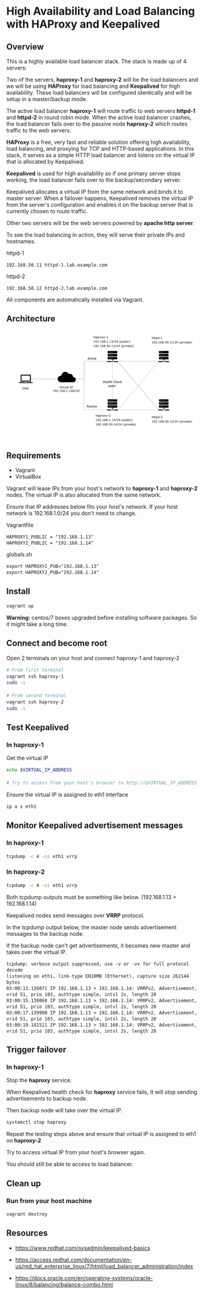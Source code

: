 # High Availability and Load Balancing with HAProxy and Keepalived


## Overview

This is a highly available load balancer stack.
The stack is made up of 4 servers:

Two of the servers, **haproxy-1** and **haproxy-2** will be the load balancers and we will be using **HAProxy** for load balancing and **Keepalived** for high availability. These load balancers will be configured identically and will be setup in a master/backup mode.

The active load balancer **haproxy-1** will route traffic to web servers **httpd-1** and **httpd-2** in round robin mode. When the active load balancer crashes, the load balancer fails over to the passive node **haproxy-2** which routes traffic to the web servers.

**HAProxy** is a free, very fast and reliable solution offering high availability, load balancing, and proxying for TCP and HTTP-based applications. In this stack, it serves as a simple HTTP load balancer and listens on the virtual IP that is allocated by Keepalived.

**Keepalived** is used for high availability so if one primary server stops working, the load balancer fails over to the backup/secondary server.

Keepalived allocates a virtual IP from the same network and binds it to master server. When a failover happens,
Keepalived removes the virtual IP from the server's configuration and enables it on the backup server that is currently chosen to route traffic.

Other two servers will be the web servers powered by **apache http server**.

To see the load balancing in action,
they will serve their private IPs and hostnames.

httpd-1
```
192.168.50.11 httpd-1.lab.example.com
```

httpd-2
```
192.168.50.12 httpd-2.lab.example.com
```

All components are automatically installed via Vagrant.


## Architecture

![alt text](keepalived-haproxy.png "High Availability and Load Balancing with HAProxy and Keepalived")


## Requirements
- Vagrant
- VirtualBox

Vagrant will lease IPs from your host's network to **haproxy-1** and **haproxy-2** nodes.
The virtual IP is also allocated from the same network.

Ensure that IP addresses below fits your host's network.
If your host network is 192.168.1.0/24 you don't need to change.

Vagrantfile
```
HAPROXY1_PUBLIC = "192.168.1.13"
HAPROXY2_PUBLIC = "192.168.1.14"
```

globals.sh
```
export HAPROXY1_PUB="192.168.1.13"
export HAPROXY2_PUB="192.168.1.14"
```

## Install

```bash
vagrant up
```

**Warning:** centos/7 boxes upgraded before installing software packages. So it might take a long time.

## Connect and become root

Open 2 terminals on your host and connect haproxy-1 and haproxy-2

```bash
# From first terminal
vagrant ssh haproxy-1
sudo -i

# From second terminal
vagrant ssh haproxy-2
sudo -i
```

## Test Keepalived

### In haproxy-1

Get the virtual IP
```bash
echo $VIRTUAL_IP_ADDRESS

# Try to access from your host's browser to http://$VIRTUAL_IP_ADDRESS
```

Ensure the virtual IP is assigned to eth1 interface
```bash
ip a s eth1
```

## Monitor Keepalived advertisement messages

### In haproxy-1

```bash
tcpdump -c 4 -ni eth1 vrrp
```

### In haproxy-2
```bash
tcpdump -c 4 -ni eth1 vrrp
```

Both tcpdump outputs must be something like below. (192.168.1.13 > 192.168.1.14)

Keepalived nodes send messages over **VRRP** protocol.

In the tcpdump output below, the master node sends advertisement messages to the backup node.

If the backup node can't get advertisements, it becomes new master and takes over the virtual IP.

```
tcpdump: verbose output suppressed, use -v or -vv for full protocol decode
listening on eth1, link-type EN10MB (Ethernet), capture size 262144 bytes
03:00:13.136071 IP 192.168.1.13 > 192.168.1.14: VRRPv2, Advertisement, vrid 51, prio 103, authtype simple, intvl 2s, length 20
03:00:15.138068 IP 192.168.1.13 > 192.168.1.14: VRRPv2, Advertisement, vrid 51, prio 103, authtype simple, intvl 2s, length 20
03:00:17.139998 IP 192.168.1.13 > 192.168.1.14: VRRPv2, Advertisement, vrid 51, prio 103, authtype simple, intvl 2s, length 20
03:00:19.141511 IP 192.168.1.13 > 192.168.1.14: VRRPv2, Advertisement, vrid 51, prio 103, authtype simple, intvl 2s, length 20
```

## Trigger failover

### In haproxy-1

Stop the **haproxy** service.

When Keepalived health check for **haproxy** service fails, It will stop sending advertisements to backup node.

Then backup node will take over the virtual IP.

```bash
systemctl stop haproxy
```

Repeat the testing steps above and ensure that virtual IP is assigned to eth1 on **haproxy-2**

Try to access virtual IP from your host's browser again.

You should still be able to access to load balancer.


## Clean up

### Run from your host machine

```bash
vagrant destroy
```

## Resources
- https://www.redhat.com/sysadmin/keepalived-basics

- https://access.redhat.com/documentation/en-us/red_hat_enterprise_linux/7/html/load_balancer_administration/index

- https://docs.oracle.com/en/operating-systems/oracle-linux/8/balancing/balance-combo.html
